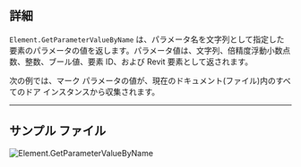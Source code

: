## 詳細
`Element.GetParameterValueByName` は、パラメータ名を文字列として指定した要素のパラメータの値を返します。パラメータ値は、文字列、倍精度浮動小数点数、整数、ブール値、要素 ID、および Revit 要素として返されます。

次の例では、マーク パラメータの値が、現在のドキュメント(ファイル)内のすべてのドア インスタンスから収集されます。
___
## サンプル ファイル

![Element.GetParameterValueByName](./Revit.Elements.Element.GetParameterValueByName_img.jpg)
